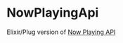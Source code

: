 # NowPlayingApi

Elixir/Plug version of [Now Playing API](https://github.com/bhoggard/now-playing-api)
